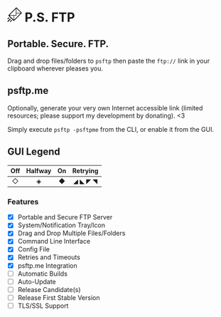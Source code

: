 # ![P.S. FTP Logo](icon.png) P.S. FTP
## Portable. Secure. FTP.
Drag and drop files/folders to `psftp` then paste the `ftp://` link in your clipboard wherever pleases you.

## psftp.me
Optionally, generate your very own Internet accessible link (limited resources; please support my development by donating). <3

Simply execute `psftp -psftpme` from the CLI, or enable it from the GUI.

## GUI Legend
| Off   | Halfway | On    | Retrying |
| :---: | :---:   | :---: | :---:    |
| ◇     | ◈      | ◆     | ◢ ◣ ◤ ◥ |
 
### Features
* [X] Portable and Secure FTP Server
* [X] System/Notification Tray/Icon
* [X] Drag and Drop Multiple Files/Folders
* [X] Command Line Interface
* [X] Config File
* [X] Retries and Timeouts
* [X] psftp.me Integration
* [ ] Automatic Builds
* [ ] Auto-Update
* [ ] Release Candidate(s)
* [ ] Release First Stable Version
* [ ] TLS/SSL Support
